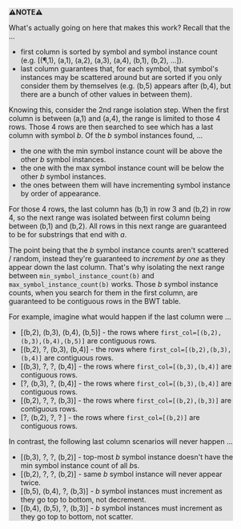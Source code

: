 <div style="margin:2em; background-color: #e0e0e0;">

<strong>⚠️NOTE️️️⚠️</strong>

What's actually going on here that makes this work? Recall that the ...

* first column is sorted by symbol and symbol instance count (e.g. [(¶,1), (a,1), (a,2), (a,3), (a,4), (b,1), (b,2), ...]).
* last column guarantees that, for each symbol, that symbol's instances may be scattered around but are sorted if you only consider them by themselves (e.g. (b,5) appears after (b,4), but there are a bunch of other values in between them).

Knowing this, consider the 2nd range isolation step. When the first column is between (a,1) and (a,4), the range is limited to those 4 rows. Those 4 rows are then searched to see which has a last column with symbol *b*. Of the *b* symbol instances found, ...

* the one with the min symbol instance count will be above the other *b* symbol instances.
* the one with the max symbol instance count will be below the other *b* symbol instances.
* the ones between them will have incrementing symbol instance by order of appearance.

For those 4 rows, the last column has (b,1) in row 3 and (b,2) in row 4, so the next range was isolated between first column being between (b,1) and (b,2). All rows in this next range are guaranteed to be for substrings that end with *a*.

The point being that the *b* symbol instance counts aren't scattered / random, instead they're guaranteed to _increment by one_ as they appear down the last column. That's why isolating the next range between `min_symbol_instance_count(b)` and `max_symbol_instance_count(b)` works. Those *b* symbol instance counts, when you search for them in the first column, are guaranteed to be contiguous rows in the BWT table.

For example, imagine what would happen if the last column were ...

 * [(b,2), (b,3), (b,4), (b,5)] - the rows where `first_col=[(b,2),(b,3),(b,4),(b,5)]` are contiguous rows.
 * [(b,2), ?,     (b,3), (b,4)] - the rows where `first_col=[(b,2),(b,3),(b,4)]` are contiguous rows.
 * [(b,3), ?,     ?,     (b,4)] - the rows where `first_col=[(b,3),(b,4)]` are contiguous rows.
 * [?,     (b,3), ?,     (b,4)] - the rows where `first_col=[(b,3),(b,4)]` are contiguous rows.
 * [(b,2), ?,     ?,     (b,3)] - the rows where `first_col=[(b,2),(b,3)]` are contiguous rows.
 * [?,     (b,2), ?,     ?    ] - the rows where `first_col=[(b,2)]` are contiguous rows.

In contrast, the following last column scenarios will never happen ...

 * [(b,3), ?,     ?, (b,2)] - top-most *b* symbol instance doesn't have the min symbol instance count of all *b*s.
 * [(b,2), ?,     ?, (b,2)] - same *b* symbol instance will never appear twice.
 * [(b,5), (b,4), ?, (b,3)] - *b* symbol instances must increment as they go top to bottom, not decrement.
 * [(b,4), (b,5), ?, (b,3)] - *b* symbol instances must increment as they go top to bottom, not scatter.
</div>


